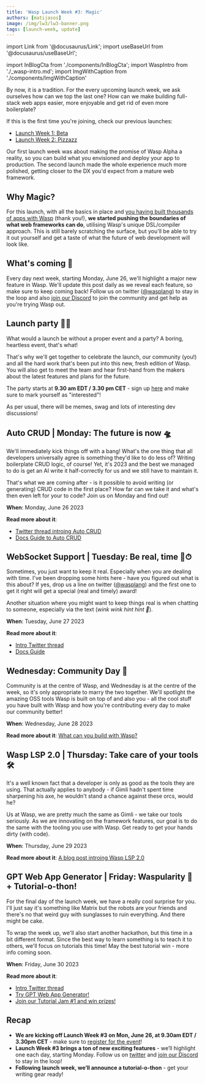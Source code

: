 ```yaml
---
title: 'Wasp Launch Week #3: Magic'
authors: [matijasos]
image: /img/lw3/lw3-banner.png
tags: [launch-week, update]
---
```


import Link from '@docusaurus/Link';
import useBaseUrl from '@docusaurus/useBaseUrl';

import InBlogCta from './components/InBlogCta';
import WaspIntro from './_wasp-intro.md';
import ImgWithCaption from './components/ImgWithCaption'

<ImgWithCaption
    alt="Launch Week 3 is coming"
    source="img/lw3/lw3-banner.png"
/>

By now, it is a tradition. For the every upcoming launch week, we ask ourselves how can we top the last one? How can we make building full-stack web apps easier, more enjoyable and get rid of even more boilerplate?

If this is the first time you're joining, check our previous launches:
- [Launch Week 1: Beta](/blog/2022/11/26/wasp-beta-launch-week)
- [Launch Week 2: Pizzazz](/blog/2023/04/11/wasp-launch-week-two)

Our first launch week was about making the promise of Wasp Alpha a reality, so you can build what you envisioned and deploy your app to production. The second launch made the whole experience much more polished, getting closer to the DX you'd expect from a mature web framework.

## Why Magic?

For this launch, with all the basics in place and [you having built thousands of apps with Wasp](/blog/2023/01/31/wasp-beta-launch-review) (thank you!), **we started pushing the boundaries of what web frameworks can do**, utilising Wasp's unique DSL/compiler approach. This is still barely scratching the surface, but you'll be able to try it out yourself and get a taste of what the future of web development will look like.

<ImgWithCaption
    alt="Magic - LW3 in a nutshell"
    source="img/lw3/magic.gif"
    caption="This launch week in a nutshell."
/>


## What's coming 🐝

Every day next week, starting Monday, June 26, we'll highlight a major new feature in Wasp. We'll update this post daily as we reveal each feature, so make sure to keep coming back! Follow us on twitter ([@wasplang](https://twitter.com/WaspLang)) to stay in the loop and also [join our Discord](https://discord.gg/rzdnErX) to join the community and get help as you're trying Wasp out.


## Launch party 🚀🎉

<ImgWithCaption
    alt="launch event 2 - screenshot"
    source="img/lw3/lw2-event-screenshot.png"
    caption="A bit of the atmosphere from our last launch party"
/>

What would a launch be without a proper event and a party? A boring, heartless event, that's what!

That's why we'll get together to celebrate the launch, our community (you!) and all the hard work that's been put into this new, fresh edition of Wasp. You will also get to meet the team and hear first-hand from the makers about the latest features and plans for the future.

The party starts at **9.30 am EDT / 3.30 pm CET** - sign up [here](https://discord.gg/p7TzVUn2?event=1121156549080002680) and make sure to mark yourself as "interested"!

<ImgWithCaption
    alt="launch event - how to join"
    source="img/lw3/lw-event-how-to-join.png"
/>

As per usual, there will be memes, swag and lots of interesting dev discussions!

## Auto CRUD | Monday: The future is now 🛸

<ImgWithCaption
    alt="The future is now"
    source="img/lw3/future-is-now.gif"
/>

We'll immediately kick things off with a bang! What's the one thing that all developers universally agree is something they'd like to do less of? Writing boilerplate CRUD logic, of course! Yet, it's 2023 and the best we managed to do is get an AI write it half-correctly for us and we still have to maintain it.

That's what we are coming after - is it possible to avoid writing (or generating) CRUD code in the first place? How far can we take it and what's then even left for your to code? Join us on Monday and find out!

**When**: Monday, June 26 2023

**Read more about it**:
- [Twitter thread introing Auto CRUD](https://twitter.com/WaspLang/status/1673376102792806402)
- [Docs Guide to Auto CRUD](/docs/data-model/crud)

## WebSocket Support | Tuesday: Be real, time 🔌⏱

<ImgWithCaption
    alt="Realtime"
    source="img/lw3/realtime.jpg"
/>

Sometimes, you just want to keep it real. Especially when you are dealing with time. I've been dropping some hints here - have you figured out what is this about? If yes, drop us a line on twitter ([@wasplang](https://twitter.com/WaspLang)) and the first one to get it right will get a special (real and timely) award!

Another situation where you might want to keep things real is when chatting to someone, especially via the text (*wink wink hint hint 🧦*).

**When**: Tuesday, June 27 2023

**Read more about it**:
- [Intro Twitter thread](https://twitter.com/WaspLang/status/1673742264873500673)
- [Docs Guide](/docs/advanced/web-sockets)

## Wednesday: Community Day 🤗

<ImgWithCaption
    alt="Community"
    source="img/lw3/hug.gif"
    caption="Just let it all out"
/>

Community is at the centre of Wasp, and Wednesday is at the centre of the week, so it's only appropriate to marry the two together. We'll spotlight the amazing OSS tools Wasp is built on top of and also you - all the cool stuff you have built with Wasp and how you're contributing every day to make our community better!

**When**: Wednesday, June 28 2023

**Read more about it**: [What can you build with Wasp?](/blog/2023/06/28/what-can-you-build-with-wasp)

## Wasp LSP 2.0 | Thursday: Take care of your tools 🛠

<ImgWithCaption
    alt="Tools"
    source="img/lw3/tools.gif"
/>

It's a well known fact that a developer is only as good as the tools they are using. That actually applies to anybody - if Gimli hadn't spent time sharpening his axe, he wouldn't stand a chance against these orcs, would he?

Us at Wasp, we are pretty much the same as Gimli - we take our tools seriously. As we are innovating on the framework features, our goal is to do the same with the tooling you use with Wasp. Get ready to get your hands dirty (with code).

**When**: Thursday, June 29 2023

**Read more about it**: [A blog post introing Wasp LSP 2.0](https://wasp.sh/blog/2023/06/29/new-wasp-lsp)

## GPT Web App Generator | Friday: Waspularity 🤖 + Tutorial-o-thon!

<ImgWithCaption
    alt="Waspularity"
    source="img/lw3/waspularity.png"
/>

For the final day of the launch week, we have a really cool surprise for you. I'll just say it's something like Matrix but the robots are your friends and there's no that weird guy with sunglasses to ruin everything. And there might be cake.

To wrap the week up, we'll also start another hackathon, but this time in a bit different format. Since the best way to learn something is to teach it to others, we'll focus on tutorials this time! May the best tutorial win - more info coming soon.

**When**: Friday, June 30 2023

**Read more about it**:
- [Intro Twitter thread](https://twitter.com/WaspLang/status/1674814873312608257)
- [Try GPT Web App Generator!](https://magic-app-generator.wasp.sh/)
- [Join our Tutorial Jam #1 and win prizes!](http://localhost:3002/blog/2023/06/30/tutorial-jam)

## Recap

- **We are kicking off Launch Week #3 on Mon, June 26, at 9.30am EDT / 3.30pm CET** - make sure to [register for the event](https://discord.gg/p7TzVUn2?event=1121156549080002680)!
- **Launch Week #3 brings a ton of new exciting features** - we’ll highlight one each day, starting Monday. Follow us on [twitter](https://twitter.com/WaspLang) and [join our Discord](https://discord.gg/rzdnErX) to stay in the loop!
- **Following launch week, we’ll announce a tutorial-o-thon** - get your writing gear ready!
